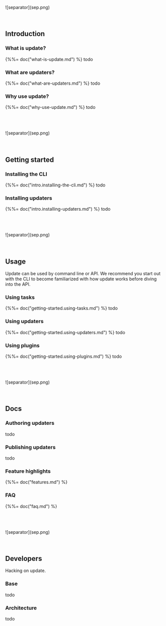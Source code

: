 
<br>
<br>
<br>
![separator](sep.png)
<br>
<br>
<br>

## Introduction
### What is update?
{%%= doc("what-is-update.md") %}
todo

### What are updaters?
{%%= doc("what-are-updaters.md") %}
todo

### Why use update?
{%%= doc("why-use-update.md") %}
todo

<br>
<br>
<br>
![separator](sep.png)
<br>
<br>
<br>

## Getting started
### Installing the CLI
{%%= doc("intro.installing-the-cli.md") %}
todo

### Installing updaters
{%%= doc("intro.installing-updaters.md") %}
todo

<br>
<br>
<br>
![separator](sep.png)
<br>
<br>
<br>

## Usage
Update can be used by command line or API. We recommend you start out with the CLI to become familiarized with how update works before diving into the API.

### Using tasks
{%%= doc("getting-started.using-tasks.md") %}
todo

### Using updaters
{%%= doc("getting-started.using-updaters.md") %}
todo

### Using plugins
{%%= doc("getting-started.using-plugins.md") %}
todo

<br>
<br>
<br>
![separator](sep.png)
<br>
<br>
<br>

## Docs

### Authoring updaters
todo

### Publishing updaters
todo

### Feature highlights
{%%= doc("features.md") %}

### FAQ
{%%= doc("faq.md") %}

<br>
<br>
<br>
![separator](sep.png)
<br>
<br>
<br>

## Developers
Hacking on update.

### Base
todo

### Architecture
todo
